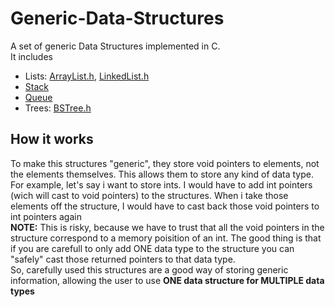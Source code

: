 # Generic-Data-Structures
A set of generic Data Structures implemented in C. <br>
It includes
* Lists: [ArrayList.h](/src/ArrayList), [LinkedList.h](/src/LinkedList)
* [Stack](src/Stack)
* [Queue](src/Queue)
* Trees: [BSTree.h](src/BSTree)

## How it works
To make this structures "generic", they store void pointers to elements, not the elements themselves. This allows them to 
store any kind of data type. <br>
For example, let's say i want to store ints. I would have to add int pointers (wich will cast to void pointers) to the structures.
When i take those elements off the structure, I would have to cast back those void pointers to int pointers again<br>
<b>NOTE:</b> This is risky, because we have to trust that all the void pointers in the structure correspond to a memory poisition of an int. The good 
thing is that if you are carefull to only add ONE data type to the structure you can "safely" cast those returned pointers to that data type. <br>
So, carefully used this structures are a good way of storing generic information, allowing the user to use <b>ONE data structure for MULTIPLE data types</b>
